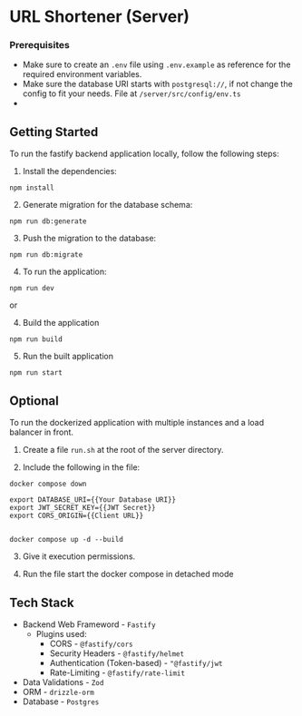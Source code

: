 # URL Shortener (Server)

### Prerequisites

- Make sure to create an `.env` file using `.env.example` as reference for the required environment variables.
- Make sure the database URI starts with `postgresql://`, if not change the config to fit your needs. File at `/server/src/config/env.ts`
-

## Getting Started

To run the fastify backend application locally, follow the following steps:

1. Install the dependencies:

```
npm install
```

2. Generate migration for the database schema:

```
npm run db:generate
```

3. Push the migration to the database:

```
npm run db:migrate
```

4. To run the application:

```
npm run dev
```

or

4. Build the application

```
npm run build
```

5. Run the built application

```
npm run start
```

## Optional

To run the dockerized application with multiple instances and a load balancer in front.

1. Create a file `run.sh` at the root of the server directory.

2. Include the following in the file:

```
docker compose down

export DATABASE_URI={{Your Database URI}}
export JWT_SECRET_KEY={{JWT Secret}}
export CORS_ORIGIN={{Client URL}}


docker compose up -d --build
```

3. Give it execution permissions.

4. Run the file start the docker compose in detached mode

## Tech Stack

- Backend Web Frameword - `Fastify`
  - Plugins used:
    - CORS - `@fastify/cors`
    - Security Headers - `@fastify/helmet`
    - Authentication (Token-based) - `"@fastify/jwt`
    - Rate-Limiting - `@fastify/rate-limit`
- Data Validations - `Zod`
- ORM - `drizzle-orm`
- Database - `Postgres`
